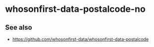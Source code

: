 # whosonfirst-data-postalcode-no

## See also

* https://github.com/whosonfirst-data/whosonfirst-data-postalcode
